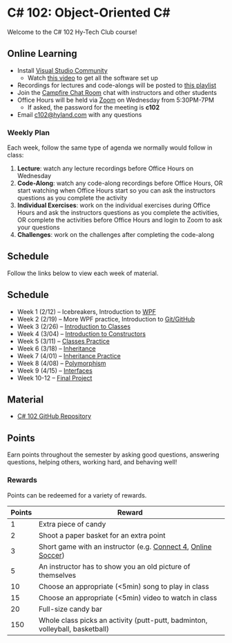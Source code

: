 # C# 102: Object-Oriented <span>C#</span>
Welcome to the C# 102 Hy-Tech Club course!

## Online Learning
- Install [Visual Studio Community](https://visualstudio.microsoft.com/vs/community/)
    - Watch [this video](https://www.youtube.com/watch?v=Rbm93AEXCrQ&list=PL1P_sExxi-9PSNwmays_UE8JYllVu7P7u&index=20&t=0s) to get all the software set up
- Recordings for lectures and code-alongs will be posted to [this playlist](https://www.youtube.com/playlist?list=PL1P_sExxi-9PSNwmays_UE8JYllVu7P7u)
- Join the [Campfire Chat Room](https://hylandsoftware.campfirenow.com/e8d53) chat with instructors and other students
- Office Hours will be held via [Zoom](https://hyland.zoom.us/j/146006550?pwd=VUtxTFplN01TSCtBY3Q0UmZRTndCdz09) on Wednesday from 5:30PM-7PM
    - If asked, the password for the meeting is **c102**
- Email [c102@hyland.com](mailto:c102@hyland.com) with any questions

### Weekly Plan
Each week, follow the same type of agenda we normally would follow in class:

1. **Lecture**: watch any lecture recordings before Office Hours on Wednesday
1. **Code-Along**: watch any code-along recordings before Office Hours, OR start watching when Office Hours start so you can ask the instructors questions as you complete the activity
1. **Individual Exercises**: work on the individual exercises during Office Hours and ask the instructors questions as you complete the activities, OR complete the activities before Office Hours and login to Zoom to ask your questions
1. **Challenges**: work on the challenges after completing the code-along

## Schedule
Follow the links below to view each week of material.

## Schedule
- Week 1 (2/12) – Icebreakers, Introduction to [WPF](WPF/StudentDesc.md)
- Week 2 (2/19) – More WPF practice, Introduction to [Git/GitHub](Git/StudentDesc.md)
- Week 3 (2/26) – [Introduction to Classes](ClassesIntroduction/StudentDesc.md)
- Week 4 (3/04) – [Introduction to Constructors](Constructors/StudentDesc.md)
- Week 5 (3/11) – [Classes Practice](ClassesPractice/StudentDesc.md)
- Week 6 (3/18) – [Inheritance](Inheritance/StudentDesc.md)
- Week 7 (4/01) – [Inheritance Practice](InheritancePractice/StudentDesc.md)
- Week 8 (4/08) – [Polymorphism](Polymorphism/StudentDesc.md)
- Week 9 (4/15) – [Interfaces](Interfaces/StudentDesc.md)
- Week 10-12 – [Final Project](FinalProject/FinalProject.md)

## Material
- [C# 102 GitHub Repository](https://github.com/hylandtechoutreach/htc-cs-102)

## Points
Earn points throughout the semester by asking good questions, answering questions, helping others, working hard, and behaving well!

### Rewards
Points can be redeemed for a variety of rewards.

| Points | Reward |
| -- | -- |
| 1 | Extra piece of candy |
| 2 | Shoot a paper basket for an extra point|
| 3 | Short game with an instructor (e.g. [Connect 4](https://www.mathsisfun.com/games/connect4.html), [Online Soccer](https://www.agame.com/game/1-on-1-soccer-classic)) |
| 5 | An instructor has to show you an old picture of themselves |
| 10 | Choose an appropriate (<5min) song to play in class |
| 15 | Choose an appropriate (<5min) video to watch in class |
| 20 | Full-size candy bar |
| 150 | Whole class picks an activity (putt-putt, badminton, volleyball, basketball) |